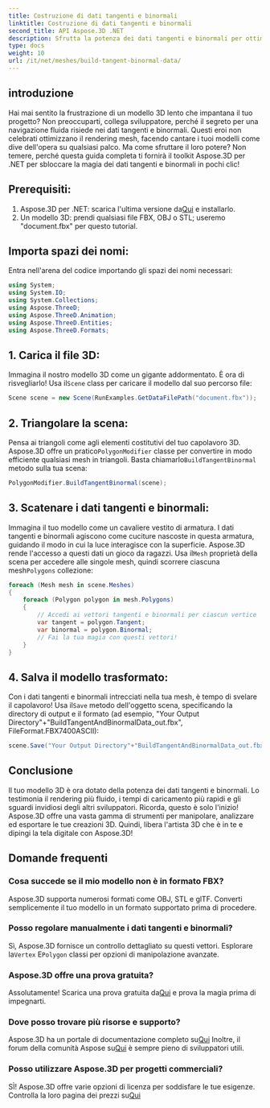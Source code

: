 ```yaml
---
title: Costruzione di dati tangenti e binormali
linktitle: Costruzione di dati tangenti e binormali
second_title: API Aspose.3D .NET
description: Sfrutta la potenza dei dati tangenti e binormali per ottimizzare i tuoi modelli 3D per un rendering più fluido, tempi di caricamento più rapidi e un aumento delle prestazioni.
type: docs
weight: 10
url: /it/net/meshes/build-tangent-binormal-data/
---
```

## introduzione
Hai mai sentito la frustrazione di un modello 3D lento che impantana il tuo progetto? Non preoccuparti, collega sviluppatore, perché il segreto per una navigazione fluida risiede nei dati tangenti e binormali. Questi eroi non celebrati ottimizzano il rendering mesh, facendo cantare i tuoi modelli come dive dell'opera su qualsiasi palco. Ma come sfruttare il loro potere? Non temere, perché questa guida completa ti fornirà il toolkit Aspose.3D per .NET per sbloccare la magia dei dati tangenti e binormali in pochi clic!

## Prerequisiti:

1.  Aspose.3D per .NET: scarica l'ultima versione da[Qui](https://releases.aspose.com/3d/net/) e installarlo.
2. Un modello 3D: prendi qualsiasi file FBX, OBJ o STL; useremo "document.fbx" per questo tutorial.

## Importa spazi dei nomi:

Entra nell'arena del codice importando gli spazi dei nomi necessari:

```C#
using System;
using System.IO;
using System.Collections;
using Aspose.ThreeD;
using Aspose.ThreeD.Animation;
using Aspose.ThreeD.Entities;
using Aspose.ThreeD.Formats;
```

## 1. Carica il file 3D:

 Immagina il nostro modello 3D come un gigante addormentato. È ora di risvegliarlo! Usa il`Scene` class per caricare il modello dal suo percorso file:

```C#
Scene scene = new Scene(RunExamples.GetDataFilePath("document.fbx"));
```

## 2. Triangolare la scena:

Pensa ai triangoli come agli elementi costitutivi del tuo capolavoro 3D. Aspose.3D offre un pratico`PolygonModifier` classe per convertire in modo efficiente qualsiasi mesh in triangoli. Basta chiamarlo`BuildTangentBinormal` metodo sulla tua scena:

```C#
PolygonModifier.BuildTangentBinormal(scene);
```

## 3. Scatenare i dati tangenti e binormali:

 Immagina il tuo modello come un cavaliere vestito di armatura. I dati tangenti e binormali agiscono come cuciture nascoste in questa armatura, guidando il modo in cui la luce interagisce con la superficie. Aspose.3D rende l'accesso a questi dati un gioco da ragazzi. Usa il`Mesh` proprietà della scena per accedere alle singole mesh, quindi scorrere ciascuna mesh`Polygons` collezione:

```C#
foreach (Mesh mesh in scene.Meshes)
{
    foreach (Polygon polygon in mesh.Polygons)
    {
        // Accedi ai vettori tangenti e binormali per ciascun vertice
        var tangent = polygon.Tangent;
        var binormal = polygon.Binormal;
        // Fai la tua magia con questi vettori!
    }
}
```

## 4. Salva il modello trasformato:

 Con i dati tangenti e binormali intrecciati nella tua mesh, è tempo di svelare il capolavoro! Usa il`Save` metodo dell'oggetto scena, specificando la directory di output e il formato (ad esempio, "Your Output Directory"+"BuildTangentAndBinormalData_out.fbx", FileFormat.FBX7400ASCII):

```C#
scene.Save("Your Output Directory"+"BuildTangentAndBinormalData_out.fbx", FileFormat.FBX7400ASCII);
```

## Conclusione
Il tuo modello 3D è ora dotato della potenza dei dati tangenti e binormali. Lo testimonia il rendering più fluido, i tempi di caricamento più rapidi e gli sguardi invidiosi degli altri sviluppatori. Ricorda, questo è solo l'inizio! Aspose.3D offre una vasta gamma di strumenti per manipolare, analizzare ed esportare le tue creazioni 3D. Quindi, libera l'artista 3D che è in te e dipingi la tela digitale con Aspose.3D!

## Domande frequenti

### Cosa succede se il mio modello non è in formato FBX? 
Aspose.3D supporta numerosi formati come OBJ, STL e glTF. Converti semplicemente il tuo modello in un formato supportato prima di procedere.
### Posso regolare manualmente i dati tangenti e binormali? 
 Sì, Aspose.3D fornisce un controllo dettagliato su questi vettori. Esplorare la`Vertex` E`Polygon` classi per opzioni di manipolazione avanzate.
### Aspose.3D offre una prova gratuita? 
 Assolutamente! Scarica una prova gratuita da[Qui](https://releases.aspose.com/3d/net/) e prova la magia prima di impegnarti.
### Dove posso trovare più risorse e supporto? 
 Aspose.3D ha un portale di documentazione completo su[Qui](https://docs.aspose.com/3d/net/) Inoltre, il forum della comunità Aspose su[Qui](https://forum.aspose.com/) è sempre pieno di sviluppatori utili.
### Posso utilizzare Aspose.3D per progetti commerciali? 
 SÌ! Aspose.3D offre varie opzioni di licenza per soddisfare le tue esigenze. Controlla la loro pagina dei prezzi su[Qui](https://purchase.aspose.com/buy)